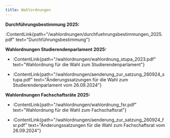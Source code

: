 ```yaml
---
title: Wahlordnungen
---
```


**Durchführungsbestimmung 2025:**

:ContentLink{path="/wahlordnungen/durchfuehrungsbestimmungen_2025.pdf" text="Durchführungsbestimmung"}

**Wahlordnungen Studierendenparlament 2025:**

- :ContentLink{path="/wahlordnungen/wahlordnung_stupa_2023.pdf" text="Wahlordnung für die Wahl zum Studierendenparlament"}

- :ContentLink{path="/wahlordnungen/aenderung_zur_satzung_260924_stupa.pdf" text="Änderungssatzungen für die Wahl zum Studierendenparlament vom 26.09.2024"}

**Wahlordnungen Fachschaftsräte 2025:**

- :ContentLink{path="/wahlordnungen/wahlordnung_fsr.pdf" text="Wahlordnung für die Wahl zum Fachschaftsrat"}

- :ContentLink{path="/wahlordnungen/aenderung_zur_satzung_260924_fsr.pdf" text="Änderungssatzungen für die Wahl zum Fachschaftsrat vom 26.09.2024"}
